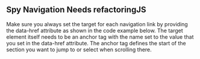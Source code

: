 <h2>Spy Navigation <span class="status refactor">Needs refactoring</span><span class="status complete">JS</span></h2>

Make sure you always set the target for each navigation link by providing the data-href attribute as shown in the code example below.
The target element itself needs to be an anchor tag with the name set to the value that you set in the data-href attribute.
The anchor tag defines the start of the section you want to jump to or select when scrolling there.

<script>
document.addEventListener('DOMContentLoaded', function() {
    (function($, showcar) {
        document.querySelector('.sc-spy-navigation').style.marginLeft = '-15px'; // to show on top of menu
        var stickyYStartPosition = $('.sc-spy-navigation').offset().top;
        if (document.querySelector('.markdown-sdf')) { //block temporary
            stickyYStartPosition += 275;
            var spyNavSample = document.querySelector('#spy-navigation .sample');
            var spyNavSampleOffsetBottom = spyNavSample.offsetTop + spyNavSample.offsetHeight;
            document.addEventListener('scroll', function() {
                if (window.pageYOffset > spyNavSampleOffsetBottom + 250) {
                    document.querySelector('.sc-spy-navigation').classList.remove('sc-spy-navigation--sticked');
                    document.querySelector('#page-subnav-stick').style.marginTop = '0px';
                    showcar.spyNavigation({
                        stickPosFn: (scrollTop, stickToElem, componentElem) => scrollTop > 10000000000,
                        unstickPosFn: (scrollTop, stickToElem, componentElem) => scrollTop <= 10000000000
                    });
                } else {
                    showcar.spyNavigation({
                        stickPosFn: (scrollTop, stickToElem, componentElem) => scrollTop > stickyYStartPosition,
                        unstickPosFn: (scrollTop, stickToElem, componentElem) => scrollTop <= stickyYStartPosition
                    });
                }
            })
        } else {
            showcar.spyNavigation({
                stickPosFn: (scrollTop, stickToElem, componentElem) => scrollTop > stickyYStartPosition,
                unstickPosFn: (scrollTop, stickToElem, componentElem) => scrollTop <= stickyYStartPosition
            });
        }
    })(window.Zepto, window.showcar);
})
</script>
